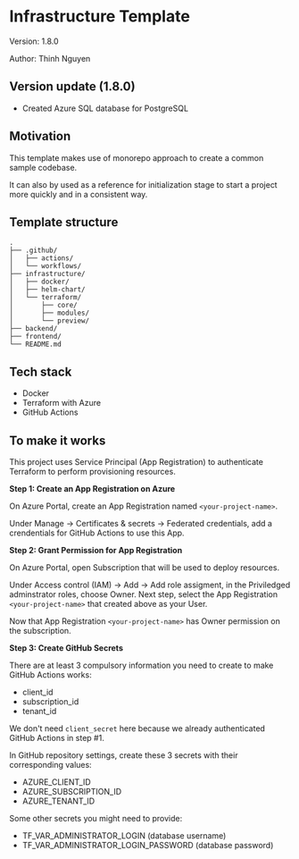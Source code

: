 # Infrastructure Template
Version: 1.8.0

Author: Thinh Nguyen

## Version update (1.8.0)
- Created Azure SQL database for PostgreSQL

## Motivation
This template makes use of monorepo approach to create a common sample codebase. 

It can also by used as a reference for initialization stage to start a project more quickly and in a consistent way.
## Template structure
```
.
├── .github/
│   ├── actions/
│   └── workflows/
├── infrastructure/
│   ├── docker/
│   ├── helm-chart/
│   └── terraform/
│       ├── core/
│       ├── modules/
│       └── preview/
├── backend/
├── frontend/
└── README.md
```
## Tech stack
- Docker
- Terraform with Azure
- GitHub Actions
## To make it works
This project uses Service Principal (App Registration) to authenticate Terraform to perform provisioning resources.

__Step 1: Create an App Registration on Azure__

On Azure Portal, create an App Registration named `<your-project-name>`. 

Under Manage -> Certificates & secrets -> Federated credentials, add a crendentials for GitHub Actions to use this App.

__Step 2: Grant Permission for App Registration__

On Azure Portal, open Subscription that will be used to deploy resources.

Under Access control (IAM) -> Add -> Add role assigment, in the Priviledged adminstrator roles, choose Owner. Next step, select the App Registration `<your-project-name>` that created above as your User.

Now that App Registration `<your-project-name>` has Owner permission on the subscription.

__Step 3: Create GitHub Secrets__

There are at least 3 compulsory information you need to create to make GitHub Actions works:
- client_id
- subscription_id
- tenant_id

We don't need `client_secret` here because we already authenticated GitHub Actions in step #1.

In GitHub repository settings, create these 3 secrets with their corresponding values:
- AZURE_CLIENT_ID
- AZURE_SUBSCRIPTION_ID
- AZURE_TENANT_ID

Some other secrets you might need to provide:
- TF_VAR_ADMINISTRATOR_LOGIN (database username)
- TF_VAR_ADMINISTRATOR_LOGIN_PASSWORD (database password)